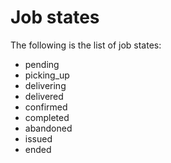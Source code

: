 # Job states

The following is the list of job states:

* pending
* picking_up
* delivering
* delivered
* confirmed
* completed
* abandoned
* issued
* ended